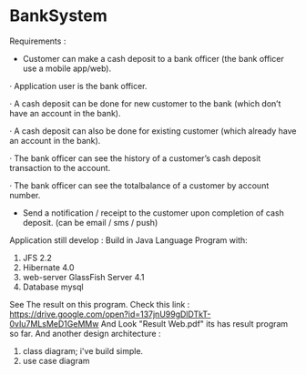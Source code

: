 # BankSystem

Requirements :

- Customer can make a cash deposit to a bank officer (the bank officer use a mobile app/web).

·  Application user is the bank officer.

·  A cash deposit can be done for new customer to the bank (which don’t have an account in the bank).

·  A cash deposit can also be done for existing customer (which already have an account in the bank).

·  The bank officer can see the history of a customer’s cash deposit transaction to the account.

·  The bank officer can see the totalbalance of a customer by account number.

- Send a notification / receipt to the customer upon completion of cash deposit. (can be email / sms / push)

Application still develop :
Build in Java Language Program with:
1. JFS 2.2
2. Hibernate 4.0
3. web-server GlassFish Server 4.1
4. Database mysql

See The result on this program. Check this link : https://drive.google.com/open?id=137jnU99gDlDTkT-0vIu7MLsMeD1GeMMw
And Look "Result Web.pdf" its has result program so far.
And another design architecture :
1. class diagram; i've build simple.
2. use case diagram

